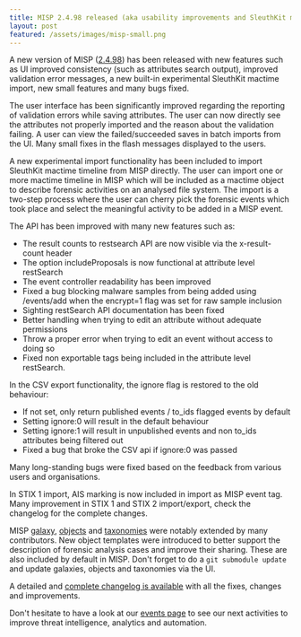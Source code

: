 ```yaml
---
title: MISP 2.4.98 released (aka usability improvements and SleuthKit mactime import)
layout: post
featured: /assets/images/misp-small.png
---
```


A new version of MISP ([2.4.98](https://github.com/MISP/MISP/tree/v2.4.98)) has been released with new features such as UI improved consistency (such as attributes search output), improved validation error messages, a new built-in experimental SleuthKit mactime import, new small features and many bugs fixed.

The user interface has been significantly improved regarding the reporting of validation errors while saving attributes. The user can now directly see the attributes not properly imported and the
reason about the validation failing. A user can view the failed/succeeded saves in batch imports from the UI. Many small fixes in the flash messages displayed to the users.

A new experimental import functionality has been included to import SleuthKit mactime timeline from MISP directly. The user can import one or more mactime timeline in MISP which will be included as a mactime object to describe forensic activities on an analysed file system. The import is a two-step process where the user can cherry pick the forensic events which took place and select the meaningful activity to be added in a MISP event.

The API has been improved with many new features such as:

- The result counts to restsearch API are now visible via the x-result-count header
- The option includeProposals is now functional at attribute level restSearch
- The event controller readability has been improved
- Fixed a bug blocking malware samples from being added using /events/add when the encrypt=1 flag was set for raw sample inclusion
- Sighting restSearch API documentation has been fixed
- Better handling when trying to edit an attribute without adequate permissions
- Throw a proper error when trying to edit an event without access to doing so
- Fixed non exportable tags being included in the attribute level restSearch.

In the CSV export functionality, the ignore flag is restored to the old behaviour:

- If not set, only return published events / to_ids flagged events by default
- Setting ignore:0 will result in the default behaviour
- Setting ignore:1 will result in unpublished events and non to_ids attributes being filtered out
- Fixed a bug that broke the CSV api if ignore:0 was passed

Many long-standing bugs were fixed based on the feedback from various users and organisations.

In STIX 1 import, AIS marking is now included in import as MISP event tag. Many improvement in STIX 1 and STIX 2 import/export, check the changelog for the complete changes.

MISP [galaxy](/galaxy.pdf), [objects](/objects.pdf) and [taxonomies](/taxonomies.pdf) were notably extended by many contributors. New object templates were introduced to better support the description of forensic analysis cases and improve their sharing. These are also included by default in MISP. Don't forget to do a `git submodule update` and update galaxies, objects and taxonomies via the UI.

A detailed and [complete changelog is available](http://www.misp-project.org/Changelog.txt) with all the fixes, changes and improvements.

Don't hesitate to have a look at our [events page](http://www.misp-project.org/events/) to see our next activities to improve threat intelligence, analytics and automation.

